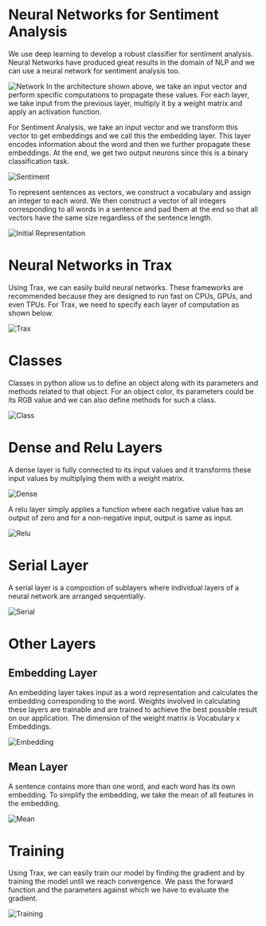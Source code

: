 # Neural Networks for Sentiment Analysis

<p>We use deep learning to develop a robust classifier for sentiment analysis. Neural Networks have produced great results in the domain of NLP and we can use a neural network for sentiment analysis too.</p>

![Network](images/image1.png)
<span>In the architecture shown above, we take an input vector and perform specific computations to propagate these values. For each layer, we take input from the previous layer, multiply it by a weight matrix and apply an activation function.</span>

<p>For Sentiment Analysis, we take an input vector and we transform this vector to get embeddings and we call this the embedding layer. This layer encodes information about the word and then we further propagate these embeddings. At the end, we get two output neurons since this is a binary classification task.</p>

![Sentiment](images/image2.png)

<p>To represent sentences as vectors, we construct a vocabulary and assign an integer to each word. We then construct a vector of all integers corresponding to all words in a sentence and pad them at the end so that all vectors have the same size regardless of the sentence length.</p>

![Initial Representation](images/image3.png)

# Neural Networks in Trax

<p>Using Trax, we can easily build neural networks. These frameworks are recommended because they are designed to run fast on CPUs, GPUs, and even TPUs. For Trax, we need to specify each layer of computation as shown below.</p>

![Trax](images/image4.png)

# Classes

<p>Classes in python allow us to define an object along with its parameters and methods related to that object. For an object color, its parameters could be its RGB value and we can also define methods for such a class.</p>

![Class](images/image5.png)

# Dense and Relu Layers

<p>A dense layer is fully connected to its input values and it transforms these input values by multiplying them with a weight matrix.</p>

![Dense](images/image6.png)

<p>A relu layer simply applies a function where each negative value has an output of zero and for a non-negative input, output is same as input.</p>

![Relu](images/image7.png)

# Serial Layer

<p>A serial layer is a compostion of sublayers where individual layers of a neural network are arranged sequentially.</p>

![Serial](images/image8.png)

# Other Layers

## Embedding Layer

<p>An embedding layer takes input as a word representation and calculates the embedding corresponding to the word. Weights involved in calculating these layers are trainable and are trained to achieve the best possible result on our application. The dimension of the weight matrix is Vocabulary x Embeddings.</p>

![Embedding](images/image9.png)

## Mean Layer

<p>A sentence contains more than one word, and each word has its own embedding. To simplify the embedding, we take the mean of all features in the embedding.</p>

![Mean](images/image10.png)

# Training

<p>Using Trax, we can easily train our model by finding the gradient and by training the model until we reach convergence. We pass the forward function and the parameters against which we have to evaluate the gradient.</p>

![Training](images/image11.png)